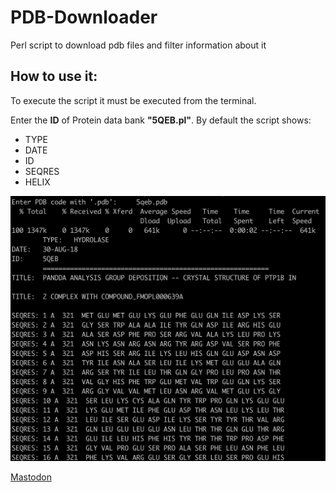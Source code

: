 # PDB-Downloader
Perl script to download pdb files and filter information about it
## How to use it:
To execute the script it must be executed from the terminal.

Enter the **ID**  of Protein data bank **"5QEB.pl"**.
By default the script shows:
  * TYPE
* DATE
* ID
* SEQRES
* HELIX

![Terminal](https://raw.githubusercontent.com/damaloha/PDB-Downloader/master/Images/terminal.png)
 
<a rel="me" href="https://mastodon.social/@damaloha">Mastodon</a>
